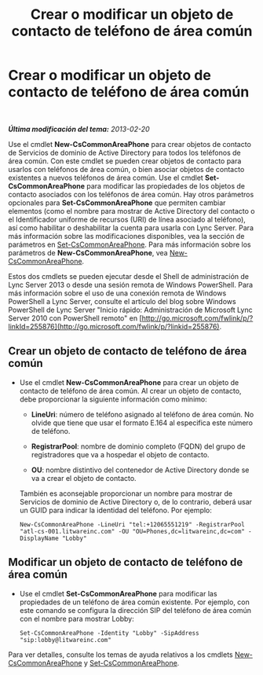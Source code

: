 ﻿---
title: Crear o modificar un objeto de contacto de teléfono de área común
TOCTitle: Crear o modificar un objeto de contacto de teléfono de área común
ms:assetid: eec33ad1-e4f2-49b2-91d6-d5a9d2e1714b
ms:mtpsurl: https://technet.microsoft.com/es-es/library/JJ994083(v=OCS.15)
ms:contentKeyID: 52061962
ms.date: 01/07/2017
mtps_version: v=OCS.15
ms.translationtype: HT
---

# Crear o modificar un objeto de contacto de teléfono de área común

 

_**Última modificación del tema:** 2013-02-20_

Use el cmdlet **New-CsCommonAreaPhone** para crear objetos de contacto de Servicios de dominio de Active Directory para todos los teléfonos de área común. Con este cmdlet se pueden crear objetos de contacto para usarlos con teléfonos de área común, o bien asociar objetos de contacto existentes a nuevos teléfonos de área común. Use el cmdlet **Set-CsCommonAreaPhone** para modificar las propiedades de los objetos de contacto asociados con los teléfonos de área común. Hay otros parámetros opcionales para **Set-CsCommonAreaPhone** que permiten cambiar elementos (como el nombre para mostrar de Active Directory del contacto o el Identificador uniforme de recursos (URI) de línea asociado al teléfono), así como habilitar o deshabilitar la cuenta para usarla con Lync Server. Para más información sobre las modificaciones disponibles, vea la sección de parámetros en [Set-CsCommonAreaPhone](set-cscommonareaphone.md). Para más información sobre los parámetros de **New-CsCommonAreaPhone**, vea [New-CsCommonAreaPhone](new-cscommonareaphone.md).

Estos dos cmdlets se pueden ejecutar desde el Shell de administración de Lync Server 2013 o desde una sesión remota de Windows PowerShell. Para más información sobre el uso de una conexión remota de Windows PowerShell a Lync Server, consulte el artículo del blog sobre Windows PowerShell de Lync Server "Inicio rápido: Administración de Microsoft Lync Server 2010 con PowerShell remoto" en [http://go.microsoft.com/fwlink/p/?linkId=255876](http://go.microsoft.com/fwlink/p/?linkid=255876).


## Crear un objeto de contacto de teléfono de área común

  - Use el cmdlet **New-CsCommonAreaPhone** para crear un objeto de contacto de teléfono de área común. Al crear un objeto de contacto, debe proporcionar la siguiente información como mínimo:
    
      - **LineUri**: número de teléfono asignado al teléfono de área común. No olvide que tiene que usar el formato E.164 al especifica este número de teléfono.
    
      - **RegistrarPool**: nombre de dominio completo (FQDN) del grupo de registradores que va a hospedar el objeto de contacto.
    
      - **OU**: nombre distintivo del contenedor de Active Directory donde se va a crear el objeto de contacto.
    
    También es aconsejable proporcionar un nombre para mostrar de Servicios de dominio de Active Directory o, de lo contrario, deberá usar un GUID para indicar la identidad del teléfono. Por ejemplo:
    
        New-CsCommonAreaPhone -LineUri "tel:+12065551219" -RegistrarPool "atl-cs-001.litwareinc.com" -OU "OU=Phones,dc=litwareinc,dc=com" -DisplayName "Lobby"

## Modificar un objeto de contacto de teléfono de área común

  - Use el cmdlet **Set-CsCommonAreaPhone** para modificar las propiedades de un teléfono de área común existente. Por ejemplo, con este comando se configura la dirección SIP del teléfono de área común con el nombre para mostrar Lobby:
    
        Set-CsCommonAreaPhone -Identity "Lobby" -SipAddress "sip:lobby@litwareinc.com"

Para ver detalles, consulte los temas de ayuda relativos a los cmdlets [New-CsCommonAreaPhone](new-cscommonareaphone.md) y [Set-CsCommonAreaPhone](set-cscommonareaphone.md).

